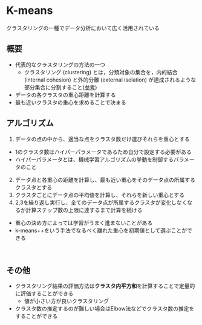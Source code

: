 # K-means
クラスタリングの一種でデータ分析において広く活用されている<br>

## 概要
- 代表的なクラスタリングの方法の一つ
  - クラスタリング (clustering) とは，分類対象の集合を，内的結合 (internal cohesion) と外的分離 (external isolation) が達成されるような部分集合に分割すること([参考](http://www.kamishima.net/jp/clustering/))
- データの各クラスタの重心距離を計算する
- 最も近いクラスタの重心を求めることで決まる<br>

## アルゴリズム
1. データの点の中から、適当な点をクラスタ数だけ選びそれらを重心とする
  - 1のクラスタ数はハイパーパラメータであるため自分で設定する必要がある
  - ハイパーパラメータとは、機械学習アルゴリズムの挙動を制御するパラメータのこと
2. データ点と各重心の距離を計算し、最も近い重心をそのデータ点の所属するクラスタとする
3. クラスタごとにデータ点の平均値を計算し、それらを新しい重心とする
4. 2,3を繰り返し実行し、全てのデータ点が所属するクラスタが変化しなくなるか計算ステップ数の上限に達するまで計算を続ける
  - 重心の決め方によっては学習がうまく進まないことがある
  - k-means++をいう手法でなるべく離れた重心を初期値として選ぶことができる
<br>

## その他
- クラスタリング結果の評価方法は**クラスタ内平方和**を計算することで定量的に評価することができる
  - 値が小さい方が良いクラスタリング
- クラスタ数の推定するのが難しい場合はElbow法などでクラスタ数の推定をすることができる